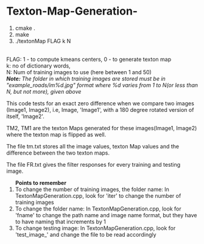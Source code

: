 # Texton-Map-Generation-
<ol>
<li>cmake .</li>
<li>make</li>
<li>./textonMap FLAG k N</li>
</ol>
<br> FLAG: 1 - to compute kmeans centers, 0 - to generate texton map
<br> k: no of dictionary words,
<br> N: Num of training images to use (here between 1 and 50) <br>
<em> <strong>Note: </strong>The folder in which training images are stored must be in "example_roads/im%d.jpg" format where %d varies from 1 to N(or less than N, but not more), given above</em>
<p> This code tests for an exact zero difference when we compare two images (Image1, Image2), i.e, Image, 'Image1',
 with a 180 degree rotated version of itself, 'Image2'.</p>
<p> TM2, TM1 are the texton Maps generated for these images(Image1, Image2) where the texton map is flipped as well.</p>
<p> The file tm.txt stores all the image values, texton Map values and the difference between the two texton maps. </p>
<p> The file FR.txt gives the filter responses for every training and testing image. </p>

<ol> <strong>Points to remember</strong>
<li> To change the number of training images, the folder name: In TextonMapGeneration.cpp, look for 'iter' to change the number of training images </li>
<li> To change the folder name: In TextonMapGeneration.cpp, look for 'fname' to change the path name and image name format, but they have to have naming that increments by 1</li>
<li> To change testing image: In TextonMapGeneration.cpp, look for 'test_image_' and change the file to be read accordingly</li>
</ol>

